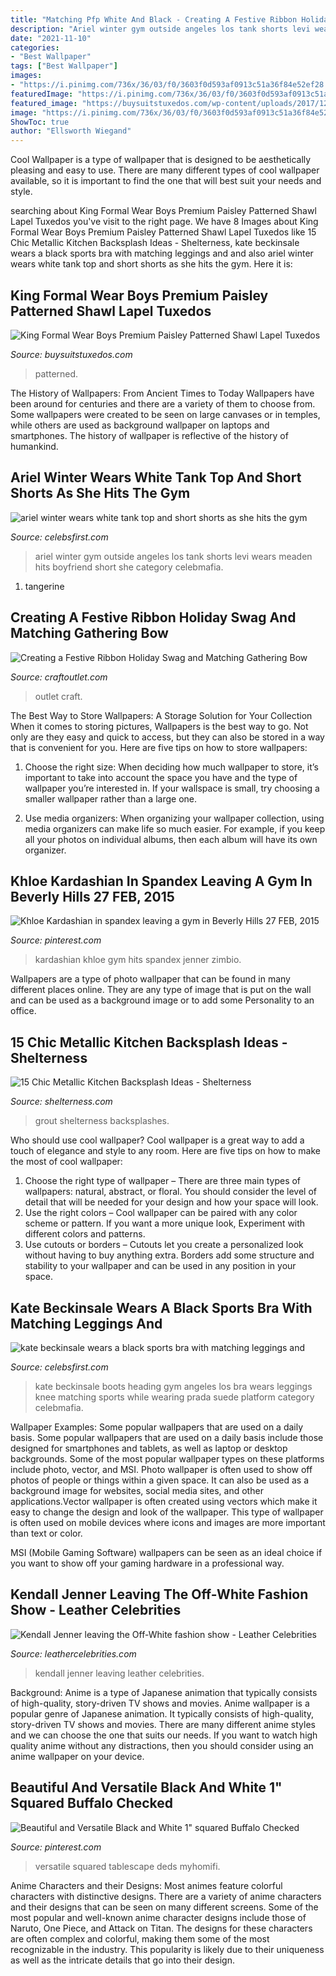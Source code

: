 ```yaml
---
title: "Matching Pfp White And Black - Creating A Festive Ribbon Holiday Swag And Matching Gathering Bow"
description: "Ariel winter gym outside angeles los tank shorts levi wears meaden hits boyfriend short she category celebmafia"
date: "2021-11-10"
categories:
- "Best Wallpaper"
tags: ["Best Wallpaper"]
images:
- "https://i.pinimg.com/736x/36/03/f0/3603f0d593af0913c51a36f84e52ef28.jpg"
featuredImage: "https://i.pinimg.com/736x/36/03/f0/3603f0d593af0913c51a36f84e52ef28.jpg"
featured_image: "https://buysuitstuxedos.com/wp-content/uploads/2017/12/aaaaa-scaled-416x603.jpg"
image: "https://i.pinimg.com/736x/36/03/f0/3603f0d593af0913c51a36f84e52ef28.jpg"
ShowToc: true
author: "Ellsworth Wiegand"
---
```



Cool Wallpaper is a type of wallpaper that is designed to be aesthetically pleasing and easy to use. There are many different types of cool wallpaper available, so it is important to find the one that will best suit your needs and style.

	

		
searching about King Formal Wear Boys Premium Paisley Patterned Shawl Lapel Tuxedos you've visit to the right page. We have 8 Images about King Formal Wear Boys Premium Paisley Patterned Shawl Lapel Tuxedos like 15 Chic Metallic Kitchen Backsplash Ideas - Shelterness, kate beckinsale wears a black sports bra with matching leggings and and also ariel winter wears white tank top and short shorts as she hits the gym. Here it is:
		
    
## King Formal Wear Boys Premium Paisley Patterned Shawl Lapel Tuxedos

<img loading=lazy src="https://buysuitstuxedos.com/wp-content/uploads/2017/12/aaaaa-scaled-416x603.jpg" onerror="this.onerror=null;this.src='https://tse4.mm.bing.net/th?id=OIP.q5GeF54hQ9tyoB21nwnuDQAAAA&amp;pid=15.1';" alt="King Formal Wear Boys Premium Paisley Patterned Shawl Lapel Tuxedos">

_Source: buysuitstuxedos.com_

>patterned. 

	

The History of Wallpapers: From Ancient Times to Today
Wallpapers have been around for centuries and there are a variety of them to choose from. Some wallpapers were created to be seen on large canvases or in temples, while others are used as background wallpaper on laptops and smartphones. The history of wallpaper is reflective of the history of humankind.

    
## Ariel Winter Wears White Tank Top And Short Shorts As She Hits The Gym

<img loading=lazy src="http://www.celebsfirst.com/wp-content/uploads/2018/07/ariel-winter-wears-white-tank-top-and-short-shorts-as-she-hits-the-gym-with-boyfriend-levi-meaden-in-los-angeles-240718_3.jpg" onerror="this.onerror=null;this.src='https://tse3.mm.bing.net/th?id=OIP.HcrAGDcNxhERDWuRQ23BHgHaLH&amp;pid=15.1';" alt="ariel winter wears white tank top and short shorts as she hits the gym">

_Source: celebsfirst.com_

>ariel winter gym outside angeles los tank shorts levi wears meaden hits boyfriend short she category celebmafia. 

	

1. tangerine 

    
## Creating A Festive Ribbon Holiday Swag And Matching Gathering Bow

<img loading=lazy src="http://www.craftoutlet.com/blog/wp-content/uploads/2014/10/swagonrailWITHlogo.jpg" onerror="this.onerror=null;this.src='https://tse3.mm.bing.net/th?id=OIP.oy7z7iX0nxAduBsWRkBk8AHaKc&amp;pid=15.1';" alt="Creating a Festive Ribbon Holiday Swag and Matching Gathering Bow">

_Source: craftoutlet.com_

>outlet craft. 

	

The Best Way to Store Wallpapers: A Storage Solution for Your Collection
When it comes to storing pictures, Wallpapers is the best way to go. Not only are they easy and quick to access, but they can also be stored in a way that is convenient for you. Here are five tips on how to store wallpapers:
1) Choose the right size: When deciding how much wallpaper to store, it’s important to take into account the space you have and the type of wallpaper you’re interested in. If your wallspace is small, try choosing a smaller wallpaper rather than a large one.

2) Use media organizers: When organizing your wallpaper collection, using media organizers can make life so much easier. For example, if you keep all your photos on individual albums, then each album will have its own organizer.

    
## Khloe Kardashian In Spandex Leaving A Gym In Beverly Hills 27 FEB, 2015

<img loading=lazy src="https://i.pinimg.com/736x/cf/4a/cd/cf4acd6d0721f0f47252eac9067d3759--khloe-kardashian-body-kardashian-jenner.jpg" onerror="this.onerror=null;this.src='https://tse3.mm.bing.net/th?id=OIP.utJ2cSb9izXOHDdTjQ6UOgHaKf&amp;pid=15.1';" alt="Khloe Kardashian in spandex leaving a gym in Beverly Hills 27 FEB, 2015">

_Source: pinterest.com_

>kardashian khloe gym hits spandex jenner zimbio. 

	



Wallpapers are a type of photo wallpaper that can be found in many different places online. They are any type of image that is put on the wall and can be used as a background image or to add some Personality to an office.

    
## 15 Chic Metallic Kitchen Backsplash Ideas - Shelterness

<img loading=lazy src="https://i.shelterness.com/2017/08/08-copper-tiles-with-white-grout-echo-with-the-copper-drawer-handles.jpg" onerror="this.onerror=null;this.src='https://tse4.mm.bing.net/th?id=OIP.TWDyB-VUyI1_r5ImDo1zkAHaLH&amp;pid=15.1';" alt="15 Chic Metallic Kitchen Backsplash Ideas - Shelterness">

_Source: shelterness.com_

>grout shelterness backsplashes. 

	

Who should use cool wallpaper?
Cool wallpaper is a great way to add a touch of elegance and style to any room. Here are five tips on how to make the most of cool wallpaper: 
1) Choose the right type of wallpaper – There are three main types of wallpapers: natural, abstract, or floral. You should consider the level of detail that will be needed for your design and how your space will look. 
2) Use the right colors – Cool wallpaper can be paired with any color scheme or pattern. If you want a more unique look, Experiment with different colors and patterns. 
3) Use cutouts or borders – Cutouts let you create a personalized look without having to buy anything extra. Borders add some structure and stability to your wallpaper and can be used in any position in your space.

    
## Kate Beckinsale Wears A Black Sports Bra With Matching Leggings And

<img loading=lazy src="https://www.celebsfirst.com/wp-content/uploads/2019/06/kate-beckinsale-wears-a-black-sports-bra-with-matching-leggings-and-knee-high-boots-while-heading-to-the-gym-in-los-angeles-200619_2.jpg" onerror="this.onerror=null;this.src='https://tse4.mm.bing.net/th?id=OIP.kWQWgmRboZzgbpJZZiDfhQHaLH&amp;pid=15.1';" alt="kate beckinsale wears a black sports bra with matching leggings and">

_Source: celebsfirst.com_

>kate beckinsale boots heading gym angeles los bra wears leggings knee matching sports while wearing prada suede platform category celebmafia. 

	

Wallpaper Examples: Some popular wallpapers that are used on a daily basis.
Some popular wallpapers that are used on a daily basis include those designed for smartphones and tablets, as well as laptop or desktop backgrounds. Some of the most popular wallpaper types on these platforms include photo, vector, and MSI. 
Photo wallpaper is often used to show off photos of people or things within a given space. It can also be used as a background image for websites, social media sites, and other applications.Vector wallpaper is often created using vectors which make it easy to change the design and look of the wallpaper. This type of wallpaper is often used on mobile devices where icons and images are more important than text or color. 

MSI (Mobile Gaming Software) wallpapers can be seen as an ideal choice if you want to show off your gaming hardware in a professional way.

    
## Kendall Jenner Leaving The Off-White Fashion Show - Leather Celebrities

<img loading=lazy src="http://www.leathercelebrities.com/images/uploads/Kendall-Jenner-leaving-the-Off-White-fashion-show2.jpg" onerror="this.onerror=null;this.src='https://tse3.mm.bing.net/th?id=OIP.5ZbIBve1cdp8BZ_QIM_JqQHaLH&amp;pid=15.1';" alt="Kendall Jenner leaving the Off-White fashion show - Leather Celebrities">

_Source: leathercelebrities.com_

>kendall jenner leaving leather celebrities. 

	

Background: Anime is a type of Japanese animation that typically consists of high-quality, story-driven TV shows and movies.
Anime wallpaper is a popular genre of Japanese animation. It typically consists of high-quality, story-driven TV shows and movies. There are many different anime styles and we can choose the one that suits our needs. If you want to watch high quality anime without any distractions, then you should consider using an anime wallpaper on your device.

    
## Beautiful And Versatile Black And White 1&quot; Squared Buffalo Checked

<img loading=lazy src="https://i.pinimg.com/736x/36/03/f0/3603f0d593af0913c51a36f84e52ef28.jpg" onerror="this.onerror=null;this.src='https://tse3.mm.bing.net/th?id=OIP.nbXcnPK-PkubpLd4DaoEXgHaJ3&amp;pid=15.1';" alt="Beautiful and Versatile Black and White 1&quot; squared Buffalo Checked">

_Source: pinterest.com_

>versatile squared tablescape deds myhomifi. 

	

Anime Characters and their Designs: Most animes feature colorful characters with distinctive designs.
There are a variety of anime characters and their designs that can be seen on many different screens. Some of the most popular and well-known anime character designs include those of Naruto, One Piece, and Attack on Titan. The designs for these characters are often complex and colorful, making them some of the most recognizable in the industry. This popularity is likely due to their uniqueness as well as the intricate details that go into their design.


